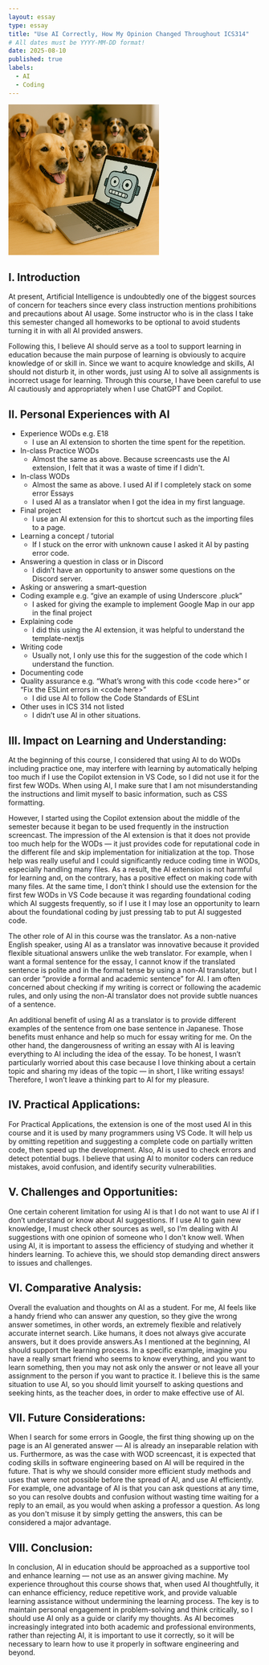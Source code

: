 ```yaml
---
layout: essay
type: essay
title: "Use AI Correctly, How My Opinion Changed Throughout ICS314"
# All dates must be YYYY-MM-DD format!
date: 2025-08-10
published: true
labels:
  - AI
  - Coding
---
```


<img width="300px" class="rounded float-start pe-4" src="../img/AIGenerateImage.png">

## I. Introduction

At present, Artificial Intelligence is undoubtedly one of the biggest sources of concern for teachers since every class instruction mentions prohibitions and precautions about AI usage. Some instructor who is in the class I take this semester changed all homeworks to be optional to avoid students turning it in with all AI provided answers.

Following this, I believe AI should serve as a tool to support learning in education because the main purpose of learning is obviously to acquire knowledge of or skill in. Since we want to acquire knowledge and skills, AI should not disturb it, in other words, just using AI to solve all assignments is incorrect usage for learning. Through this course, I have been careful to use AI cautiously and appropriately when I use ChatGPT and Copilot.

## II. Personal Experiences with AI

- Experience WODs e.g. E18
	- I use an AI extension to shorten the time spent for the repetition. 
- In-class Practice WODs
	- Almost the same as above. Because screencasts use the AI extension, I felt that it was a waste of time if I didn't.
- In-class WODs
	- Almost the same as above. I used AI if I completely stack on some error Essays
	- I used AI as a translator when I got the idea in my first language.
- Final project
	- I use an AI extension for this to shortcut such as the importing files to a page.
- Learning a concept / tutorial
	- If I stuck on the error with unknown cause I asked it AI by pasting error code.
- Answering a question in class or in Discord
	- I didn’t have an opportunity to answer some questions on the Discord server.
- Asking or answering a smart-question
- Coding example e.g. “give an example of using Underscore .pluck”
	- I asked for giving the example to implement Google Map in our app in the final project
- Explaining code
	- I did this using the AI extension, it was helpful to understand the template-nextjs
- Writing code
	- Usually not, I only use this for the suggestion of the code which I understand the function.
- Documenting code
- Quality assurance e.g. “What’s wrong with this code \<code here>” or “Fix the ESLint errors in \<code here>”
 	- I did use AI to follow the Code Standards of ESLint
- Other uses in ICS 314 not listed
	- I didn’t use AI in other situations.

## III. Impact on Learning and Understanding:

At the beginning of this course, I considered that using AI to do WODs including practice one, may interfere with learning by automatically helping too much if I use the Copilot extension in VS Code, so I did not use it for the first few WODs. When using AI, I make sure that I am not misunderstanding the instructions and limit myself to basic information, such as CSS formatting.
 
However, I started using the Copilot extension about the middle of the semester because it began to be used frequently in the instruction screencast. The impression of the AI extension is that it does not provide too much help for the WODs — it just provides code for reputational code in the different file and skip implementation for initialization at the top. Those help was really useful and I could significantly reduce coding time in WODs, especially handling many files. As a result, the AI extension is not harmful for learning and, on the contrary, has a positive effect on making code with many files. At the same time, I don’t think I should use the extension for the first few WODs in VS Code because it was regarding foundational coding which AI suggests frequently, so if I use it I may lose an opportunity to learn about the foundational coding by just pressing tab to put AI suggested code.
 
The other role of AI in this course was the translator. As a non-native English speaker, using AI as a translator was innovative because it provided flexible situational answers unlike the web translator. For example, when I want a formal sentence for the essay, I cannot know if the translated sentence is polite and in the formal tense by using a non-AI translator, but I can order “provide a formal and academic sentence” for AI. I am often concerned about checking if my writing is correct or following the academic rules, and only using the non-AI translator does not provide subtle nuances of a sentence. 
 
An additional benefit of using AI as a translator is to provide different examples of the sentence from one base sentence in Japanese. Those benefits must enhance and help so much for essay writing for me. On the other hand, the dangerousness of writing an essay with AI is leaving everything to AI including the idea of the essay. To be honest, I wasn’t particularly worried about this case because I love thinking about a certain topic and sharing my ideas of the topic — in short, I like writing essays! Therefore, I won’t leave a thinking part to AI for my pleasure.

## IV.  Practical Applications:

For Practical Applications, the extension is one of the most used AI in this course and it is used by many programmers using VS Code. It will help us by omitting repetition and suggesting a complete code on partially written code, then speed up the development. Also, AI is used to check errors and detect potential bugs. I believe that using AI to monitor coders can reduce mistakes, avoid confusion, and identify security vulnerabilities.

## V. Challenges and Opportunities:

One certain coherent limitation for using AI is that I do not want to use AI if I don’t understand or know about AI suggestions. If I use AI to gain new knowledge, I must check other sources as well, so I’m dealing with AI suggestions with one opinion of someone who I don't know well. When using AI, it is important to assess the efficiency of studying and whether it hinders learning. To achieve this, we should stop demanding direct answers to issues and challenges.

## VI. Comparative Analysis:

Overall the evaluation and thoughts on AI as a student. For me, AI feels like a handy friend who can answer any question, so they give the wrong answer sometimes, in other words, an extremely flexible and relatively accurate internet search. Like humans, it does not always give accurate answers, but it does provide answers.As I mentioned at the beginning, AI should support the learning process. In a specific example, imagine you have a really smart friend who seems to know everything, and you want to learn something, then you may not ask only the answer or not leave all your assignment to the person if you want to practice it. I believe this is the same situation to use AI, so you should limit yourself to asking questions and seeking hints, as the teacher does, in order to make effective use of AI.

## VII. Future Considerations:

When I search for some errors in Google, the first thing showing up on the page is an AI generated answer — AI is already an inseparable relation with us. Furthermore, as was the case with WOD screencast, it is expected that coding skills in software engineering based on AI will be required in the future. That is why we should consider more efficient study methods and uses that were not possible before the spread of AI, and use AI efficiently. For example, one advantage of AI is that you can ask questions at any time, so you can resolve doubts and confusion without wasting time waiting for a reply to an email, as you would when asking a professor a question. As long as you don't misuse it by simply getting the answers, this can be considered a major advantage.

## VIII. Conclusion:

In conclusion, AI in education should be approached as a supportive tool and enhance learning — not use as an answer giving machine. My experience throughout this course shows that, when used AI thoughtfully, it can enhance efficiency, reduce repetitive work, and provide valuable learning assistance without undermining the learning process. The key is to maintain personal engagement in problem-solving and think critically, so I should use AI only as a guide or clarify my thoughts. As AI becomes increasingly integrated into both academic and professional environments, rather than rejecting AI, it is important to use it correctly, so it will be necessary to learn how to use it properly in software engineering and beyond.
